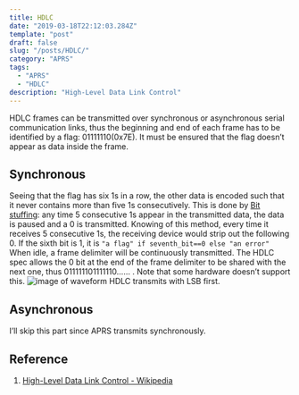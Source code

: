 ```yaml
---
title: HDLC
date: "2019-03-18T22:12:03.284Z"
template: "post"
draft: false
slug: "/posts/HDLC/"
category: "APRS"
tags:
  - "APRS"
  - "HDLC"
description: "High-Level Data Link Control"
---
```


HDLC frames can be transmitted over synchronous or asynchronous serial communication links, thus the beginning and end of each frame has to be identified by a flag: 01111110(0x7E). It must be ensured that the flag doesn’t appear as data inside the frame.

## Synchronous 
Seeing that the flag has six 1s in a row,  the other data is encoded such that it never contains more than five 1s consecutively. This is done by [Bit stuffing](https://en.wikipedia.org/wiki/Bit_stuffing): any time 5 consecutive 1s appear in the transmitted data, the data is paused and a 0 is transmitted.
Knowing of this method, every time it receives 5 consecutive 1s, the receiving device would strip out the following 0. If the sixth bit is 1, it is
 `"a flag" if seventh_bit==0 else "an error"`
When idle, a frame delimiter will be continuously transmitted. The HDLC spec allows the 0 bit at the end of the frame delimiter to be shared with the next one, thus 011111101111110…… . Note that some hardware doesn’t support this.
![image of waveform](/media/NrziEncodedFlags.png)
HDLC transmits with LSB first.

## Asynchronous
I’ll skip this part since APRS transmits synchronously.

## Reference
1. [High-Level Data Link Control - Wikipedia](https://en.wikipedia.org/wiki/High-Level_Data_Link_Control)

